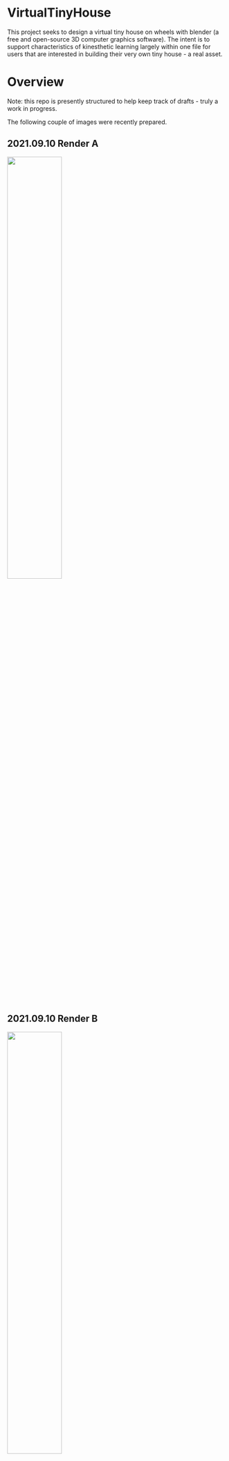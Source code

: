 # VirtualTinyHouse

This project seeks to design a virtual tiny house on wheels with blender (a free and open-source 3D computer graphics software). The intent is to support characteristics of kinesthetic learning largely within one file for users that are interested in building their very own tiny house - a real asset.

# Overview

Note: this repo is presently structured to help keep track of drafts - truly a work in progress.

The following couple of images were recently prepared.

## 2021.09.10 Render A

<img src="https://github.com/william-wml/VirtualTinyHouse/blob/master/Renders/2021.09.10TH_RenderA.png" width="50%" height="50%">

## 2021.09.10 Render B

<img src="https://github.com/william-wml/VirtualTinyHouse/blob/master/Renders/2021.09.10TH_RenderB.png" width="50%" height="50%">

# Links

- [Wiki](https://github.com/william-wml/VirtualTinyHouse/wiki)
- [Instagram](https://www.instagram.com/virtualtinyhouse)
